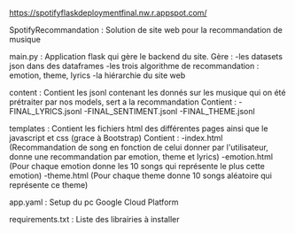 https://spotifyflaskdeploymentfinal.nw.r.appspot.com/

SpotifyRecommandation : Solution de site web pour la recommandation de musique

main.py : Application flask qui gère le backend du site.
Gère :
-les datasets json dans des dataframes
-les trois algorithme de recommandation : emotion, theme, lyrics
-la hiérarchie du site web

content : Contient les jsonl contenant les donnés sur les musique qui on été prétraiter par nos models, sert a la recommandation
Contient :
-FINAL_LYRICS.jsonl
-FINAL_SENTIMENT.jsonl
-FINAL_THEME.jsonl

templates : Contient les fichiers html des différentes pages ainsi que le javascript et css (grace à Bootstrap)
Contient :
-index.html (Recommandation de song en fonction de celui donner par l'utilisateur, donne une recommandation par emotion, theme et lyrics)
-emotion.html (Pour chaque emotion donne les 10 songs qui représente le plus cette emotion)
-theme.html (Pour chaque theme donne 10 songs aléatoire qui représente ce theme)

app.yaml : Setup du pc Google Cloud Platform

requirements.txt : Liste des librairies à installer
